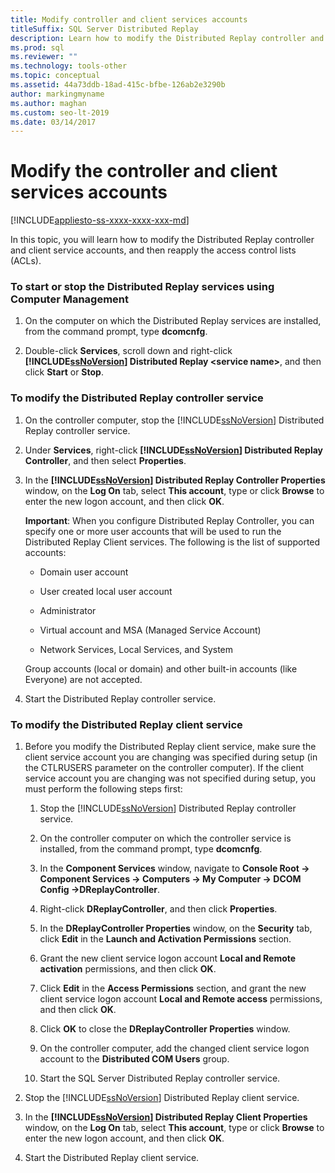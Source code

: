 ```yaml
---
title: Modify controller and client services accounts
titleSuffix: SQL Server Distributed Replay
description: Learn how to modify the Distributed Replay controller and client service accounts, and then reapply the access control lists.
ms.prod: sql
ms.reviewer: ""
ms.technology: tools-other
ms.topic: conceptual
ms.assetid: 44a73ddb-18ad-415c-bfbe-126ab2e3290b
author: markingmyname
ms.author: maghan
ms.custom: seo-lt-2019
ms.date: 03/14/2017
---
```


# Modify the controller and client services accounts

[!INCLUDE[appliesto-ss-xxxx-xxxx-xxx-md](../../includes/appliesto-ss-xxxx-xxxx-xxx-md.md)]

In this topic, you will learn how to modify the Distributed Replay controller and client service accounts, and then reapply the access control lists (ACLs).  
  
### To start or stop the Distributed Replay services using Computer Management  
  
1.  On the computer on which the Distributed Replay services are installed, from the command prompt, type **dcomcnfg**.  
  
2.  Double-click **Services**, scroll down and right-click **[!INCLUDE[ssNoVersion](../../includes/ssnoversion-md.md)] Distributed Replay \<service name>**, and then click **Start** or **Stop**.  
  
### To modify the Distributed Replay controller service  
  
1.  On the controller computer, stop the [!INCLUDE[ssNoVersion](../../includes/ssnoversion-md.md)] Distributed Replay controller service.  
  
2.  Under **Services**, right-click **[!INCLUDE[ssNoVersion](../../includes/ssnoversion-md.md)] Distributed Replay Controller**, and then select **Properties**.  
  
3.  In the **[!INCLUDE[ssNoVersion](../../includes/ssnoversion-md.md)] Distributed Replay Controller Properties** window, on the **Log On** tab, select **This account**, type or click **Browse** to enter the new logon account, and then click **OK**.  
  
     **Important**: When you configure Distributed Replay Controller, you can specify one or more user accounts that will be used to run the Distributed Replay Client services. The following is the list of supported accounts:  
  
    -   Domain user account  
  
    -   User created local user account  
  
    -   Administrator  
  
    -   Virtual account and MSA (Managed Service Account)  
  
    -   Network Services, Local Services, and System  
  
     Group accounts (local or domain) and other built-in accounts (like Everyone) are not accepted.  
  
4.  Start the Distributed Replay controller service.  
  
### To modify the Distributed Replay client service  
  
1.  Before you modify the Distributed Replay client service, make sure the client service account you are changing was specified during setup (in the CTLRUSERS parameter on the controller computer). If the client service account you are changing was not specified during setup, you must perform the following steps first:  
  
    1.  Stop the [!INCLUDE[ssNoVersion](../../includes/ssnoversion-md.md)] Distributed Replay controller service.  
  
    2.  On the controller computer on which the controller service is installed, from the command prompt, type **dcomcnfg**.  
  
    3.  In the **Component Services** window, navigate to **Console Root -> Component Services -> Computers -> My Computer -> DCOM Config ->DReplayController**.  
  
    4.  Right-click **DReplayController**, and then click **Properties**.  
  
    5.  In the **DReplayController Properties** window, on the **Security** tab, click **Edit** in the **Launch and Activation Permissions** section.  
  
    6.  Grant the new client service logon account **Local and Remote activation** permissions, and then click **OK**.  
  
    7.  Click **Edit** in the **Access Permissions** section, and grant the new client service logon account **Local and Remote access** permissions, and then click **OK**.  
  
    8.  Click **OK** to close the **DReplayController Properties** window.  
  
    9. On the controller computer, add the changed client service logon account to the **Distributed COM Users** group.  
  
    10. Start the SQL Server Distributed Replay controller service.  
  
2.  Stop the [!INCLUDE[ssNoVersion](../../includes/ssnoversion-md.md)] Distributed Replay client service.  
  
3.  In the **[!INCLUDE[ssNoVersion](../../includes/ssnoversion-md.md)] Distributed Replay Client Properties** window, on the **Log On** tab, select **This account**, type or click **Browse** to enter the new logon account, and then click **OK**.  
  
4.  Start the Distributed Replay client service.  
  
  
